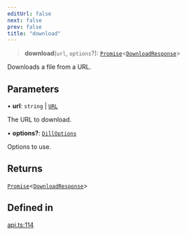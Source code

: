 ```yaml
---
editUrl: false
next: false
prev: false
title: "download"
---
```


> **download**(`url`, `options`?): [`Promise`](https://developer.mozilla.org/docs/Web/JavaScript/Reference/Global_Objects/Promise)\<[`DownloadResponse`](/api/interfaces/downloadresponse/)\>

Downloads a file from a URL.

## Parameters

• **url**: `string` \| [`URL`](https://developer.mozilla.org/docs/Web/API/URL)

The URL to download.

• **options?**: [`DillOptions`](/api/interfaces/dilloptions/)

Options to use.

## Returns

[`Promise`](https://developer.mozilla.org/docs/Web/JavaScript/Reference/Global_Objects/Promise)\<[`DownloadResponse`](/api/interfaces/downloadresponse/)\>

## Defined in

[api.ts:114](https://github.com/tylerbutler/tools-monorepo/blob/main/packages/dill/src/api.ts#L114)
